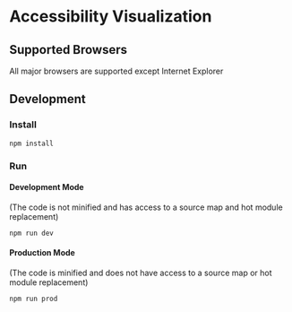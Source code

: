 # Accessibility Visualization
## Supported Browsers
All major browsers are supported except Internet Explorer
## Development
### Install
```
npm install
```
### Run
#### Development Mode
(The code is not minified and has access to a source map and hot module replacement)
```
npm run dev
```
#### Production Mode
(The code is minified and does not have access to a source map or hot module replacement)
```
npm run prod
```
